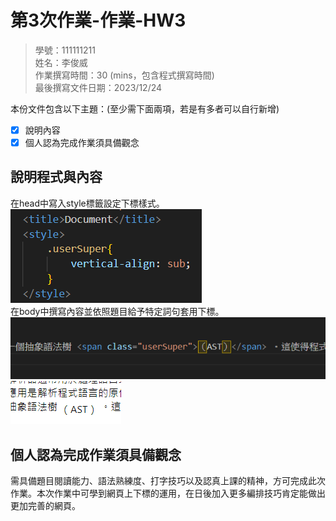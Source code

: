 # 第3次作業-作業-HW3
>
>學號：111111211
><br />
>姓名：李俊威
><br />
>作業撰寫時間：30 (mins，包含程式撰寫時間)
><br />
>最後撰寫文件日期：2023/12/24
>

本份文件包含以下主題：(至少需下面兩項，若是有多者可以自行新增)
- [x] 說明內容
- [x] 個人認為完成作業須具備觀念

## 說明程式與內容

在head中寫入style標籤設定下標樣式。
<br >
![Alt text](image.png)
<br >
在body中撰寫內容並依照題目給予特定詞句套用下標。
<br >
![Alt text](image-1.png)
<br >
![Alt text](image-2.png)
## 個人認為完成作業須具備觀念
需具備題目閱讀能力、語法熟練度、打字技巧以及認真上課的精神，方可完成此次作業。本次作業中可學到網頁上下標的運用，在日後加入更多編排技巧肯定能做出更加完善的網頁。